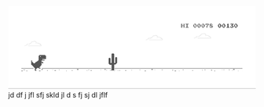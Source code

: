 ![image](https://github.com/sudimuk2017/qwaszx/blob/main/dino.gif)
jd  df  j   jfl  sfj skld  jl d  s   fj  sj    dl  jflf

